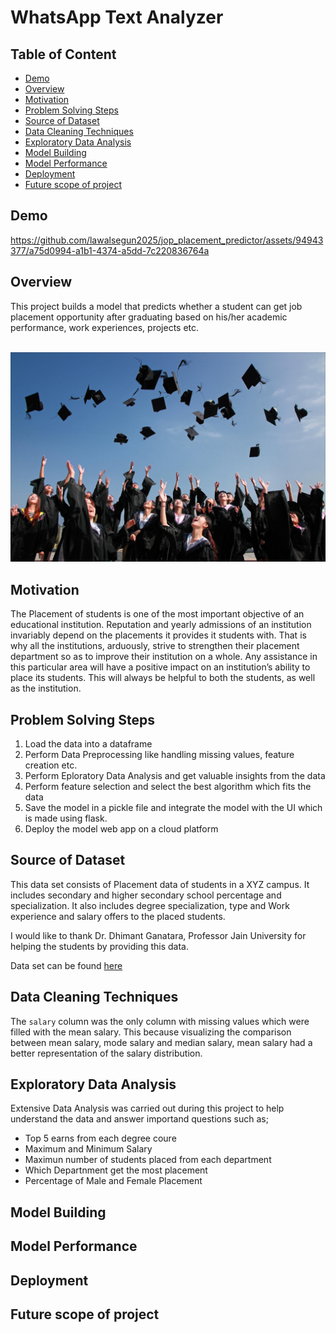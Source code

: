 # WhatsApp Text Analyzer

## Table of Content
*  [Demo](#demo)
* [Overview](#overview)
* [Motivation](#motivation)
* [Problem Solving Steps](#problem-solving-steps)
* [Source of Dataset](#source-of-dataset)
* [Data Cleaning Techniques](#data-cleaning-techniques)
* [Exploratory Data Analysis](#exploratory-data-analysis)
* [Model Building](#model-building)
* [Model Performance](#model-performance)
* [Deployment](#deployment)
* [Future scope of project](#future-scope-of-project)

## Demo




https://github.com/lawalsegun2025/jop_placement_predictor/assets/94943377/a75d0994-a1b1-4374-a5dd-7c220836764a




## Overview

This project builds a model that predicts whether a student can get job placement opportunity after graduating based on his/her academic performance, work experiences, projects etc. 
</br></br>

<div align="center">
  <img src="img/students.jpeg">
</div>

## Motivation

The Placement of students is one of the most important objective of an educational institution. Reputation and yearly admissions of an institution invariably depend on the placements it provides it students with. That is why all the institutions, arduously, strive to strengthen their placement department so as to improve their institution on a whole. Any assistance in this particular area will have a positive impact on an institution’s ability to place its students. This will always be helpful to both the students, as well as the institution. 

## Problem Solving Steps
1. Load the data into a dataframe
2. Perform Data Preprocessing like handling missing values, feature creation etc.
3. Perform Eploratory Data Analysis and get valuable insights from the data
4. Perform feature selection and select the best algorithm which fits the data
5. Save the model in a pickle file and integrate the model with the UI which is made using flask.
6. Deploy the model web app on a cloud platform

## Source of Dataset

This data set consists of Placement data of students in a XYZ campus. It includes secondary and higher secondary school percentage and specialization. It also includes degree specialization, type and Work experience and salary offers to the placed students.

I would like to thank Dr. Dhimant Ganatara, Professor Jain University for helping the students by providing this data.

Data set can be found [here](https://www.kaggle.com/datasets/benroshan/factors-affecting-campus-placement)

## Data Cleaning Techniques

The `salary` column was the only column with missing values which were filled with the mean salary. This because visualizing the comparison between mean salary, mode salary and median salary, mean salary had a better representation of the salary distribution.

## Exploratory Data Analysis

Extensive Data Analysis was carried out during this project to help understand the data and answer importand questions such as;
- Top 5 earns from each degree coure
- Maximum and Minimum Salary
- Maximun number of students placed from each department
- Which Departnment get the most placement
- Percentage of Male and Female Placement

## Model Building

## Model Performance

## Deployment

## Future scope of project



